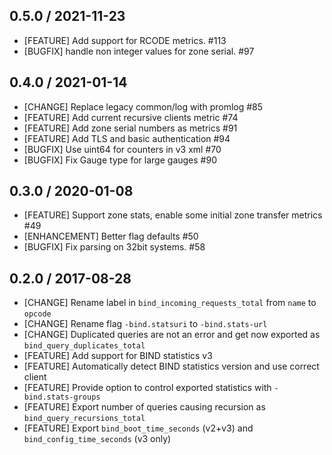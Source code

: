 ## 0.5.0 / 2021-11-23

* [FEATURE] Add support for RCODE metrics. #113
* [BUGFIX] handle non integer values for zone serial. #97

## 0.4.0 / 2021-01-14

* [CHANGE] Replace legacy common/log with promlog #85
* [FEATURE] Add current recursive clients metric #74
* [FEATURE] Add zone serial numbers as metrics #91
* [FEATURE] Add TLS and basic authentication #94
* [BUGFIX] Use uint64 for counters in v3 xml #70
* [BUGFIX] Fix Gauge type for large gauges #90

## 0.3.0 / 2020-01-08

* [FEATURE] Support zone stats, enable some initial zone transfer metrics #49
* [ENHANCEMENT] Better flag defaults #50
* [BUGFIX] Fix parsing on 32bit systems. #58

## 0.2.0 / 2017-08-28

* [CHANGE] Rename label in `bind_incoming_requests_total` from `name` to `opcode`
* [CHANGE] Rename flag `-bind.statsuri` to `-bind.stats-url`
* [CHANGE] Duplicated queries are not an error and get now exported as `bind_query_duplicates_total`
* [FEATURE] Add support for BIND statistics v3
* [FEATURE] Automatically detect BIND statistics version and use correct client
* [FEATURE] Provide option to control exported statistics with `-bind.stats-groups`
* [FEATURE] Export number of queries causing recursion as `bind_query_recursions_total`
* [FEATURE] Export `bind_boot_time_seconds` (v2+v3) and `bind_config_time_seconds` (v3 only)
